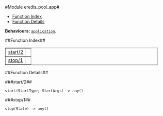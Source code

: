 

#Module eredis_pool_app#
* [Function Index](#index)
* [Function Details](#functions)






__Behaviours:__ [`application`](application.md).<a name="index"></a>

##Function Index##


<table width="100%" border="1" cellspacing="0" cellpadding="2" summary="function index"><tr><td valign="top"><a href="#start-2">start/2</a></td><td></td></tr><tr><td valign="top"><a href="#stop-1">stop/1</a></td><td></td></tr></table>


<a name="functions"></a>

##Function Details##

<a name="start-2"></a>

###start/2##




`start(StartType, StartArgs) -> any()`

<a name="stop-1"></a>

###stop/1##




`stop(State) -> any()`

